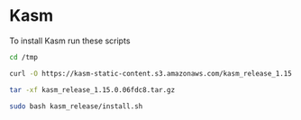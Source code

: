 # Kasm

To install Kasm run these scripts

```bash
cd /tmp
```
```bash
curl -O https://kasm-static-content.s3.amazonaws.com/kasm_release_1.15.0.06fdc8.tar.gz
```
```bash
tar -xf kasm_release_1.15.0.06fdc8.tar.gz
```
```bash
sudo bash kasm_release/install.sh
```